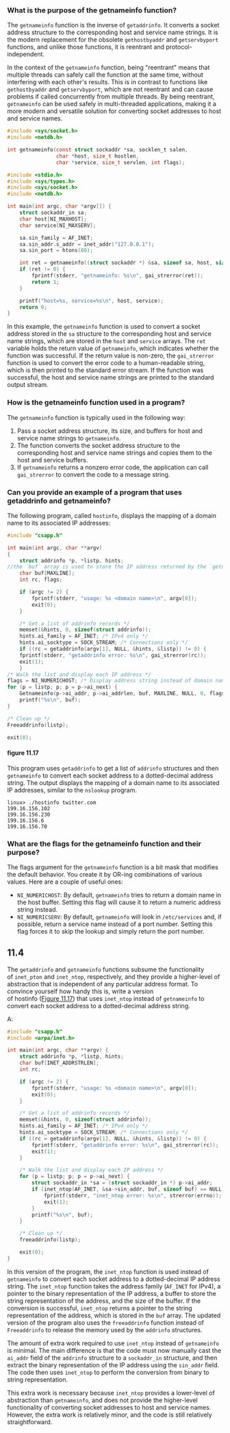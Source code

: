 ### What is the purpose of the getnameinfo function?

The `getnameinfo` function is the inverse of `getaddrinfo`. It converts a socket address structure to the corresponding host and service name strings. It is the modern replacement for the obsolete `gethostbyaddr` and `getservbyport` functions, and unlike those functions, it is reentrant and protocol-independent.

In the context of the `getnameinfo` function, being "reentrant" means that multiple threads can safely call the function at the same time, without interfering with each other's results. This is in contrast to functions like `gethostbyaddr` and `getservbyport`, which are not reentrant and can cause problems if called concurrently from multiple threads. By being reentrant, `getnameinfo` can be used safely in multi-threaded applications, making it a more modern and versatile solution for converting socket addresses to host and service names.

```c
#include <sys/socket.h>
#include <netdb.h>

int getnameinfo(const struct sockaddr *sa, socklen_t salen,
                char *host, size_t hostlen,
                char *service, size_t servlen, int flags);
```

```c
#include <stdio.h>
#include <sys/types.h>
#include <sys/socket.h>
#include <netdb.h>

int main(int argc, char *argv[]) {
    struct sockaddr_in sa;
    char host[NI_MAXHOST];
    char service[NI_MAXSERV];

    sa.sin_family = AF_INET;
    sa.sin_addr.s_addr = inet_addr("127.0.0.1");
    sa.sin_port = htons(80);

    int ret = getnameinfo((struct sockaddr *) &sa, sizeof sa, host, sizeof host, service, sizeof service, 0);
    if (ret != 0) {
        fprintf(stderr, "getnameinfo: %s\n", gai_strerror(ret));
        return 1;
    }

    printf("host=%s, service=%s\n", host, service);
    return 0;
}
```
In this example, the `getnameinfo` function is used to convert a socket address stored in the `sa` structure to the corresponding host and service name strings, which are stored in the `host` and `service` arrays. The `ret` variable holds the return value of `getnameinfo`, which indicates whether the function was successful. If the return value is non-zero, the `gai_strerror` function is used to convert the error code to a human-readable string, which is then printed to the standard error stream. If the function was successful, the host and service name strings are printed to the standard output stream.

### How is the getnameinfo function used in a program?

The `getnameinfo` function is typically used in the following way:

1.  Pass a socket address structure, its size, and buffers for host and service name strings to `getnameinfo`.
2.  The function converts the socket address structure to the corresponding host and service name strings and copies them to the host and service buffers.
3.  If `getnameinfo` returns a nonzero error code, the application can call `gai_strerror` to convert the code to a message string.

### Can you provide an example of a program that uses getaddrinfo and getnameinfo?

The following program, called `hostinfo`, displays the mapping of a domain name to its associated IP addresses:
```c
#include "csapp.h"

int main(int argc, char **argv)
{
    struct addrinfo *p, *listp, hints;
//the `buf` array is used to store the IP address returned by the `getnameinfo` function
    char buf[MAXLINE];
    int rc, flags;

    if (argc != 2) {
        fprintf(stderr, "usage: %s <domain name>\n", argv[0]);
        exit(0);
    }

    /* Get a list of addrinfo records */
    memset(&hints, 0, sizeof(struct addrinfo));
    hints.ai_family = AF_INET; /* IPv4 only */
    hints.ai_socktype = SOCK_STREAM; /* Connections only */
    if ((rc = getaddrinfo(argv[1], NULL, &hints, &listp)) != 0) { 
    fprintf(stderr, "getaddrinfo error: %s\n", gai_strerror(rc)); 
    exit(1); 
    }
/* Walk the list and display each IP address */
flags = NI_NUMERICHOST; /* Display address string instead of domain name */
for (p = listp; p; p = p->ai_next) {
    Getnameinfo(p->ai_addr, p->ai_addrlen, buf, MAXLINE, NULL, 0, flags);
    printf("%s\n", buf);
}

/* Clean up */
Freeaddrinfo(listp);

exit(0);

```
#### figure 11.17

This program uses `getaddrinfo` to get a list of `addrinfo` structures and then `getnameinfo` to convert each socket address to a dotted-decimal address string. The output displays the mapping of a domain name to its associated IP addresses, similar to the `nslookup` program.
```
linux> ./hostinfo twitter.com
199.16.156.102
199.16.156.230
199.16.156.6
199.16.156.70
```

### What are the flags for the getnameinfo function and their purpose?

The flags argument for the `getnameinfo` function is a bit mask that modifies the default behavior. You create it by OR-ing combinations of various values. Here are a couple of useful ones:

- `NI_NUMERICHOST`: By default, `getnameinfo` tries to return a domain name in the host buffer. Setting this flag will cause it to return a numeric address string instead.
- `NI_NUMERICSERV`: By default, `getnameinfo` will look in `/etc/services` and, if possible, return a service name instead of a port number. Setting this flag forces it to skip the lookup and simply return the port number.


## 11.4
The `getaddrinfo` and `getnameinfo` functions subsume the functionality of `inet_pton` and `inet_ntop`, respectively, and they provide a higher-level of abstraction that is independent of any particular address format. To convince yourself how handy this is, write a version of hostinfo ([Figure 11.17](file:///OPS/xhtml/fileP7000497027000000000000000007CC1.xhtml#P7000497027000000000000000007DE7)) that uses `inet_ntop` instead of `getnameinfo` to convert each socket address to a dotted-decimal address string.

A:
```c
#include "csapp.h"
#include <arpa/inet.h>

int main(int argc, char **argv) {
    struct addrinfo *p, *listp, hints;
    char buf[INET_ADDRSTRLEN];
    int rc;

    if (argc != 2) {
        fprintf(stderr, "usage: %s <domain name>\n", argv[0]);
        exit(0);
    }

    /* Get a list of addrinfo records */
    memset(&hints, 0, sizeof(struct addrinfo));
    hints.ai_family = AF_INET; /* IPv4 only */
    hints.ai_socktype = SOCK_STREAM; /* Connections only */
    if ((rc = getaddrinfo(argv[1], NULL, &hints, &listp)) != 0) {
        fprintf(stderr, "getaddrinfo error: %s\n", gai_strerror(rc));
        exit(1);
    }

    /* Walk the list and display each IP address */
    for (p = listp; p; p = p->ai_next) {
        struct sockaddr_in *sa = (struct sockaddr_in *) p->ai_addr;
        if (inet_ntop(AF_INET, &sa->sin_addr, buf, sizeof buf) == NULL) {
            fprintf(stderr, "inet_ntop error: %s\n", strerror(errno));
            exit(1);
        }
        printf("%s\n", buf);
    }

    /* Clean up */
    freeaddrinfo(listp);

    exit(0);
}
```
In this version of the program, the `inet_ntop` function is used instead of `getnameinfo` to convert each socket address to a dotted-decimal IP address string. The `inet_ntop` function takes the address family (`AF_INET` for IPv4), a pointer to the binary representation of the IP address, a buffer to store the string representation of the address, and the size of the buffer. If the conversion is successful, `inet_ntop` returns a pointer to the string representation of the address, which is stored in the `buf` array. The updated version of the program also uses the `freeaddrinfo` function instead of `Freeaddrinfo` to release the memory used by the `addrinfo` structures.

The amount of extra work required to use `inet_ntop` instead of `getnameinfo` is minimal. The main difference is that the code must now manually cast the `ai_addr` field of the `addrinfo` structure to a `sockaddr_in` structure, and then extract the binary representation of the IP address using the `sin_addr` field. The code then uses `inet_ntop` to perform the conversion from binary to string representation.

This extra work is necessary because `inet_ntop` provides a lower-level of abstraction than `getnameinfo`, and does not provide the higher-level functionality of converting socket addresses to host and service names. However, the extra work is relatively minor, and the code is still relatively straightforward.